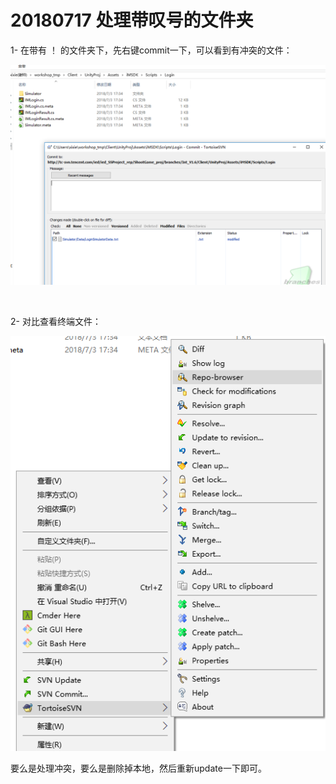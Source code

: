 # 20180717 处理带叹号的文件夹

1- 在带有 ！ 的文件夹下，先右键commit一下，可以看到有冲突的文件：

![1531812276352](1531812276352.png)



<br>

2- 对比查看终端文件：

![1531812383491](1531812383491.png)

要么是处理冲突，要么是删除掉本地，然后重新update一下即可。



